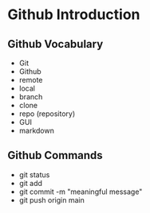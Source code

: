  # Github Introduction

## Github Vocabulary

- Git
- Github
- remote
- local
- branch
- clone
- repo (repository)
- GUI
- markdown

## Github Commands
- git status
- git add <file-name>
- git commit -m "meaningful message"
- git push origin main